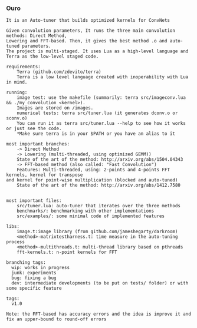 ### Ouro         
    It is an Auto-tuner that builds optimized kernels for ConvNets

    Given convolution parameters, It runs the three main convolution methods: Direct Method, 
    Lowering and FFT-based. Then, it gives the best method .o and auto-tuned parameters. 
    The project is multi-staged. It uses Lua as a high-level language and Terra as the low-level staged code. 

    requirements:
        Terra (github.com/zdevito/terra)
        Terra is a low level language created with inoperability with Lua in mind. 

    running:
        image test: use the makefile (summarily: terra src/imageconv.lua && ./my_convolution <kernel>).                
        Images are stored on /images.
        numerical tests: terra src/tuner.lua (it generates dconv.o or sconv.o)
        You can run it as terra src/tuner.lua --help to see how it works or just see the code. 
        *Make sure terra is in your $PATH or you have an alias to it

    most important branches: 
        -> Direct Method 
        -> Lowering (multi-threaded, using optimized GEMM))
        State of the art of the method: http://arxiv.org/abs/1504.04343
        -> FFT-based method (also called: "Fast Convolution") 
        Features: Multi-threaded, using: 2-points and 4-points FFT kernels, kernel for transpose  
    and kernel for point-wise multiplication (blocked and auto-tuned)
        State of the art of the method: http://arxiv.org/abs/1412.7580  
    
   
    most important files: 
        src/tuner.lua: auto-tuner that iterates over the three methods 
        benchmarks/: benchmarking with other implementations
        src/examples/: some minimal code of implemented features

    libs:  
        image.t:image library (from github.com/jameshegarty/darkroom)
        <method>-matrixtestharness.t: time measure in the auto-tuning process
        <method>-multithreads.t: multi-thread library based on pthreads
        fft-kernels.t: n-point kernels for FFT

    branching tags:
      wip: works in progress
      junk: experiments
      bug: fixing a bug
      dev: intermediate developments (to be put on tests/ folder) or with some specific feature
    
    tags:
      v1.0

    Note: the FFT-based has accuracy errors and the idea is improve it and fix an upper-bound to round-off errors